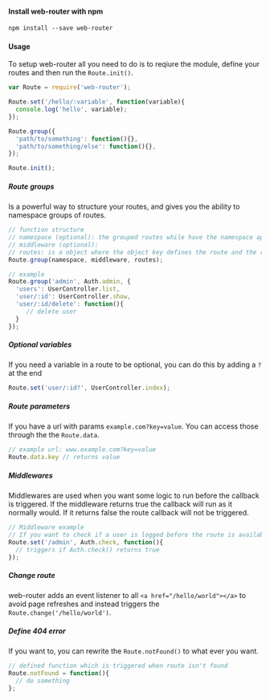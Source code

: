 #### Install web-router with npm
```txt
npm install --save web-router
```


#### Usage
To setup web-router all you need to do is to reqiure the module, define your routes and then run the `Route.init()`.
```js
var Route = require('web-router');

Route.set('/hello/:variable', function(variable){
  console.log('hello', variable);
});

Route.group({
  'path/to/something': function(){},
  'path/to/something/else': function(){},
});

Route.init();
```

##### Route groups
Is a powerful way to structure your routes, and gives you the ability to namespace groups of routes. 

```js
// function structure
// namespace (optional): the grouped routes while have the namespace appended
// middleware (optional): 
// routes: is a object where the object key defines the route and the related function is the callback 
Route.group(namespace, middleware, routes);

// example
Route.group('admin', Auth.admin, {
  'users': UserController.list,
  'user/:id': UserController.show,
  'user/:id/delete': function(){
     // delete user
  }
});
```

##### Optional variables
If you need a variable in a route to be optional, you can do this by adding a `?` at the end
```js
Route.set('user/:id?', UserController.index);
```

##### Route parameters
If you have a url with params `example.com?key=value`. You can access those through the the `Route.data`.
```js
// example url: www.example.com?key=value
Route.data.key // returns value
```

##### Middlewares
Middlewares are used when you want some logic to run before the callback is triggered. If the middleware returns true the callback will run as it normally would. If it returns false the route callback will not be triggered.
```js
// Middleware example
// If you want to check if a user is logged before the route is available
Route.set('/admin', Auth.check, function(){
  // triggers if Auth.check() returns true
}); 
```  


##### Change route
web-router adds an event listener to all `<a href="/hello/world"></a>` to avoid page refreshes and instead triggers the `Route.change('/hello/world')`. 


##### Define 404 error
If you want to, you can rewrite the `Route.notFound()` to what ever you want.
```js
// defined function which is triggered when route isn't found
Route.notFound = function(){
  // do something
};
```
